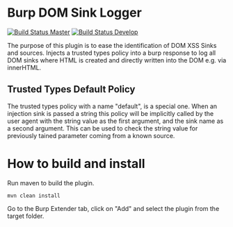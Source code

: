 # Burp DOM Sink Logger
[![Build Status Master](https://travis-ci.org/thomashartm/burp-domsink-logger.svg?branch=master)](https://github.com/thomashartm/burp-domsink-logger/tree/master)
[![Build Status Develop](https://travis-ci.org/thomashartm/burp-domsink-logger.svg?branch=develop)](https://github.com/thomashartm/burp-domsink-logger/tree/develop)

The purpose of this plugin is to ease the identification of DOM XSS Sinks and sources.
Injects a trusted types policy into a burp response to 
log all DOM sinks where HTML is created and directly written into the DOM e.g. via innerHTML.

## Trusted Types Default Policy
The trusted types policy with a name "default", is a special one. 
When an injection sink is passed a string this policy will be implicitly called by the user agent with the string value as the first argument, and the sink name as a second argument.
This can be used to check the string value for previously tained parameter coming from a known source.


# How to build and install

Run maven  to build the plugin.  
    
    mvn clean install 
    
Go to the Burp Extender tab, 
click on "Add" and select the plugin from the target folder.